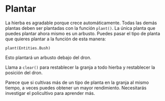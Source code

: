 # Plantar
La hierba es agradable porque crece automáticamente. Todas las demás plantas deben ser plantadas con la función `plant()`. La única planta que puedes plantar ahora mismo es un arbusto.
Puedes pasar el tipo de planta que quieres plantar a la función de esta manera:

`plant(Entities.Bush)`

Esto plantará un arbusto debajo del dron.

Llama a `clear()` para restablecer la granja a todo hierba y restablecer la posición del dron.

Parece que si cultivas más de un tipo de planta en la granja al mismo tiempo, a veces puedes obtener un mayor rendimiento. Necesitarás investigar el policultivo para aprender más.